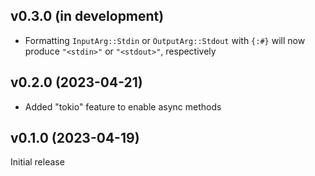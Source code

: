 v0.3.0 (in development)
-----------------------
- Formatting `InputArg::Stdin` or `OutputArg::Stdout` with `{:#}` will now
  produce `"<stdin>"` or `"<stdout>"`, respectively

v0.2.0 (2023-04-21)
-------------------
- Added "tokio" feature to enable async methods

v0.1.0 (2023-04-19)
-------------------
Initial release
